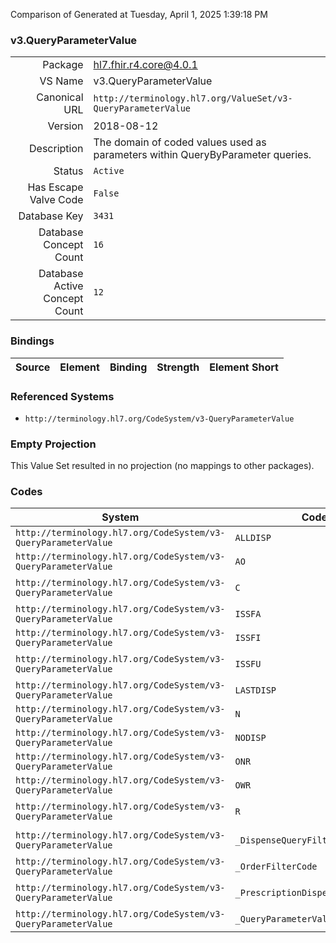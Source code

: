 Comparison of 
Generated at Tuesday, April 1, 2025 1:39:18 PM

### v3.QueryParameterValue

|      |     |
| ---: | --- |
| Package | hl7.fhir.r4.core@4.0.1 |
| VS Name | v3.QueryParameterValue |
| Canonical URL | `http://terminology.hl7.org/ValueSet/v3-QueryParameterValue` |
| Version | 2018-08-12 |
| Description | The domain of coded values used as parameters within QueryByParameter queries. |
| Status | `Active` |
| Has Escape Valve Code | `False` |
| Database Key | `3431` |
| Database Concept Count | `16` |
| Database Active Concept Count | `12` |
### Bindings

| Source | Element | Binding | Strength | Element Short |
| ------ | ------- | ------- | -------- | ------------- |

### Referenced Systems

* `http://terminology.hl7.org/CodeSystem/v3-QueryParameterValue`
### Empty Projection

This Value Set resulted in no projection (no mappings to other packages).

### Codes

| System | Code | Display |
| ------ | ---- | ------- |
| `http://terminology.hl7.org/CodeSystem/v3-QueryParameterValue` | `ALLDISP` | all dispenses |
| `http://terminology.hl7.org/CodeSystem/v3-QueryParameterValue` | `AO` | all orders |
| `http://terminology.hl7.org/CodeSystem/v3-QueryParameterValue` | `C` | Completely dispensed |
| `http://terminology.hl7.org/CodeSystem/v3-QueryParameterValue` | `ISSFA` | all |
| `http://terminology.hl7.org/CodeSystem/v3-QueryParameterValue` | `ISSFI` | with issues |
| `http://terminology.hl7.org/CodeSystem/v3-QueryParameterValue` | `ISSFU` | with unmanaged issues |
| `http://terminology.hl7.org/CodeSystem/v3-QueryParameterValue` | `LASTDISP` | last dispense |
| `http://terminology.hl7.org/CodeSystem/v3-QueryParameterValue` | `N` | Never Dispensed |
| `http://terminology.hl7.org/CodeSystem/v3-QueryParameterValue` | `NODISP` | no dispense |
| `http://terminology.hl7.org/CodeSystem/v3-QueryParameterValue` | `ONR` | orders without results |
| `http://terminology.hl7.org/CodeSystem/v3-QueryParameterValue` | `OWR` | orders with results |
| `http://terminology.hl7.org/CodeSystem/v3-QueryParameterValue` | `R` | Dispensed with remaining fills |
| `http://terminology.hl7.org/CodeSystem/v3-QueryParameterValue` | `_DispenseQueryFilterCode` | dispense query filter code |
| `http://terminology.hl7.org/CodeSystem/v3-QueryParameterValue` | `_OrderFilterCode` | _OrderFilterCode |
| `http://terminology.hl7.org/CodeSystem/v3-QueryParameterValue` | `_PrescriptionDispenseFilterCode` | Prescription Dispense Filter Code |
| `http://terminology.hl7.org/CodeSystem/v3-QueryParameterValue` | `_QueryParameterValue` | QueryParameterValue |
